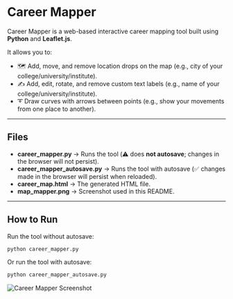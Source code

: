# Career Mapper

Career Mapper is a web-based interactive career mapping tool built using **Python** and **Leaflet.js**.

It allows you to:
- 🗺️ Add, move, and remove location drops on the map (e.g., city of your college/university/institute).
- ✍️ Add, edit, rotate, and remove custom text labels (e.g., name of your college/university/institute).
- ➰ Draw curves with arrows between points (e.g., show your movements from one place to another).

---

## Files

- **career_mapper.py** → Runs the tool (⚠️ does **not autosave**; changes in the browser will not persist).
- **career_mapper_autosave.py** → Runs the tool with autosave (✅ changes made in the browser will persist when reloaded).
- **career_map.html** → The generated HTML file.
- **map_mapper.png** → Screenshot used in this README.

---

## How to Run

Run the tool without autosave:

```bash
python career_mapper.py
```

Or run the tool with autosave:

```bash
python career_mapper_autosave.py
```


![Career Mapper Screenshot](map_mapper.png)
